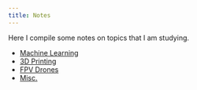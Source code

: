 ```yaml
---
title: Notes
---
```


Here I compile some notes on topics that I am studying.

- [Machine Learning](notes/machine_learning/ml.md)
- [3D Printing](notes/3d_printing/3d_printing.md)
- [FPV Drones](notes/fpv_drones/fpv_drones.md)
- [Misc.](notes/fpv_drones/fpv_drones.md)